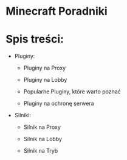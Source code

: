 # Minecraft Poradniki
# Spis treści:

 - Pluginy:

   - Pluginy na Proxy

   - Pluginy na Lobby

   - Popularne Pluginy, które warto poznać 

   - Pluginy na ochronę serwera

- Silniki:

   - Silnik na Proxy

   - Silnik na Lobby

   - Silnik na Tryb
